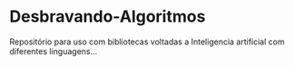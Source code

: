 # Desbravando-Algoritmos
Repositório para uso com bibliotecas voltadas a Inteligencia artificial com diferentes linguagens...
